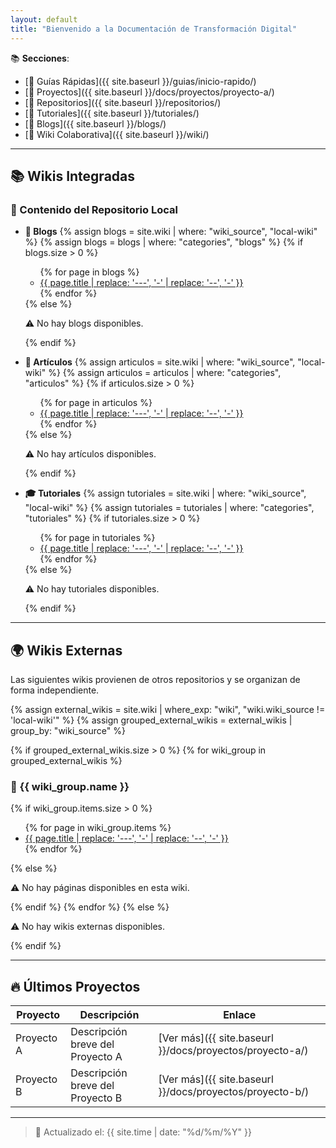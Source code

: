 ```yaml
---
layout: default
title: "Bienvenido a la Documentación de Transformación Digital"
---
```


📚 **Secciones**:  
- [📑 Guías Rápidas]({{ site.baseurl }}/guias/inicio-rapido/)  
- [🚀 Proyectos]({{ site.baseurl }}/docs/proyectos/proyecto-a/)
- [📂 Repositorios]({{ site.baseurl }}/repositorios/)
- [📘 Tutoriales]({{ site.baseurl }}/tutoriales/)
- [📝 Blogs]({{ site.baseurl }}/blogs/)
- [📖 Wiki Colaborativa]({{ site.baseurl }}/wiki/)

---

## 📚 Wikis Integradas

### 📌 Contenido del Repositorio Local

- **📖 Blogs**
  {% assign blogs = site.wiki | where: "wiki_source", "local-wiki" %}
  {% assign blogs = blogs | where: "categories", "blogs" %}
  {% if blogs.size > 0 %}
    <ul>
    {% for page in blogs %}
      <li><a href="{{ page.url | relative_url }}">{{ page.title | replace: '---', '-' | replace: '--', '-' }}</a></li>
    {% endfor %}
    </ul>
  {% else %}
    <p>⚠️ No hay blogs disponibles.</p>
  {% endif %}

- **📑 Artículos**
  {% assign articulos = site.wiki | where: "wiki_source", "local-wiki" %}
  {% assign articulos = articulos | where: "categories", "articulos" %}
  {% if articulos.size > 0 %}
    <ul>
    {% for page in articulos %}
      <li><a href="{{ page.url | relative_url }}">{{ page.title | replace: '---', '-' | replace: '--', '-' }}</a></li>
    {% endfor %}
    </ul>
  {% else %}
    <p>⚠️ No hay artículos disponibles.</p>
  {% endif %}

- **🎓 Tutoriales**
  {% assign tutoriales = site.wiki | where: "wiki_source", "local-wiki" %}
  {% assign tutoriales = tutoriales | where: "categories", "tutoriales" %}
  {% if tutoriales.size > 0 %}
    <ul>
    {% for page in tutoriales %}
      <li><a href="{{ page.url | relative_url }}">{{ page.title | replace: '---', '-' | replace: '--', '-' }}</a></li>
    {% endfor %}
    </ul>
  {% else %}
    <p>⚠️ No hay tutoriales disponibles.</p>
  {% endif %}

---

## 🌍 Wikis Externas

Las siguientes wikis provienen de otros repositorios y se organizan de forma independiente.

{% assign external_wikis = site.wiki | where_exp: "wiki", "wiki.wiki_source != 'local-wiki'" %}
{% assign grouped_external_wikis = external_wikis | group_by: "wiki_source" %}

{% if grouped_external_wikis.size > 0 %}
  {% for wiki_group in grouped_external_wikis %}
  ### 🔹 {{ wiki_group.name }}
  {% if wiki_group.items.size > 0 %}
    <ul>
    {% for page in wiki_group.items %}
      <li><a href="{{ page.url | relative_url }}">{{ page.title | replace: '---', '-' | replace: '--', '-' }}</a></li>
    {% endfor %}
    </ul>
  {% else %}
    <p>⚠️ No hay páginas disponibles en esta wiki.</p>
  {% endif %}
  {% endfor %}
{% else %}
  <p>⚠️ No hay wikis externas disponibles.</p>
{% endif %}

---

## 🔥 Últimos Proyectos

| Proyecto | Descripción | Enlace |
|----------|-------------|--------|
| Proyecto A | Descripción breve del Proyecto A | [Ver más]({{ site.baseurl }}/docs/proyectos/proyecto-a/) |
| Proyecto B | Descripción breve del Proyecto B | [Ver más]({{ site.baseurl }}/docs/proyectos/proyecto-b/) |

---

> 📅 Actualizado el: {{ site.time | date: "%d/%m/%Y" }}